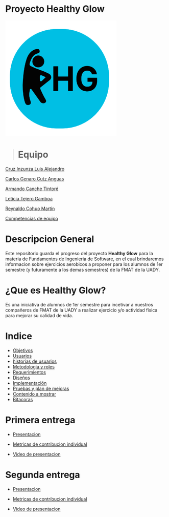# Proyecto Healthy Glow

![Ejercicios aerobicos](Logo_Healthy.png)

> # Equipo

[Cruz Inzunza Luis Alejandro](@Luis-Inzunza)

[Carlos Genaro Cutz Anguas](@GenaroCutzAnguas)

[Armando Canche Tintoré](@ReynaldoCoMa)

[Leticia Tejero Gamboa](@LeticiaTejeroGamboa2401) 

[Reynaldo Cohuo Martin](@ReynaldoCoMa)

[Competencias de equipo](Documentacion/Competencias.md)

# Descripcion General

Este repositorio guarda el progreso del proyecto **Healthy Glow** para la materia de Fundamentos de Ingenieria de Software, en el cual brindaremos informacion sobre ejercicios aerobicos a proponer para los alumnos de 1er semestre (y futuramente a los demas semestres) de la FMAT de la UADY.

# ¿Que es Healthy Glow?

Es una iniciativa de alumnos de 1er semestre para incetivar a nuestros compañeros de FMAT de la UADY a realizar ejercicio y/o actividad física para mejorar su calidad de vida.

# Indice
* [Objetivos](Documentacion/1ra_Entrega/Objetivo.md)
* [Usuarios](Documentacion/1ra_Entrega/Usuarios.md)
* [historias de usuarios](Documentacion/1ra_Entrega/Historias_de_Usuarios.md)
* [Metodologia y roles](Documentacion/1ra_Entrega/Metodologia_y_roles.md)
* [Requerimientos](Documentacion/1ra_Entrega/Requerimientos.md)
* [Diseños](Documentacion/2ra_Entrega/Disenos/disenos_text.md)
* [Implementación](Documentacion/2ra_Entrega/Implementacion.md)
* [Pruebas y plan de mejoras](Documentacion/2ra_Entrega/)
* [Contenido a mostrar](Documentacion/Introduccion_a_la_informacion.md)
* [Bitacoras](Documentacion/Bitacoras.md)


# Primera entrega

* [Presentacion](Documentacion/1ra_Entrega/Proyecto_HealthyGlow.pdf)

* [Metricas de contribucion individual](Documentacion/1ra_Entrega/Metricas.pdf)

* [Video de presentacion](https://www.youtube.com/watch?v=S1l2323O1bI)

# Segunda entrega

* [Presentacion]()

* [Metricas de contribucion individual]()

* [Video de presentacion]()
